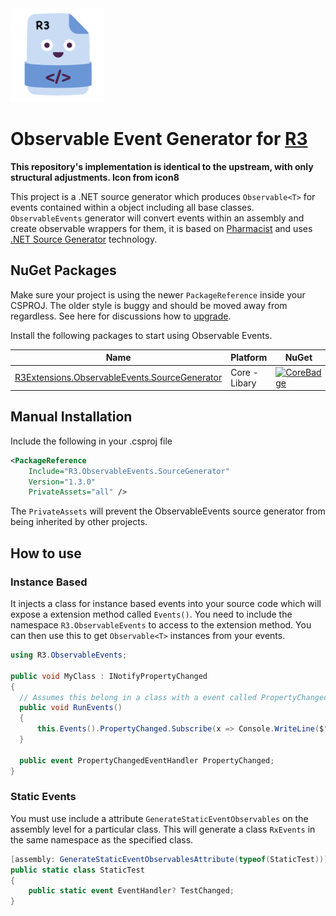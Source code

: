 <a href="https://github.com/luojunyuan/R3.ObservableEvents">
    <img width="150" src="./images/logo.png"/>
</a>

# Observable Event Generator for [R3](https://github.com/Cysharp/R3)

**This repository's implementation is identical to the upstream, with only structural adjustments. Icon from icon8**

This project is a .NET source generator which produces `Observable<T>` for events contained within a object including all base classes. `ObservableEvents` generator will convert events within an assembly and create observable wrappers for them, it is based on [Pharmacist](https://github.com/reactiveui/Pharmacist) and uses [.NET Source Generator](https://docs.microsoft.com/en-us/dotnet/csharp/roslyn-sdk/source-generators-overview) technology.

## NuGet Packages

Make sure your project is using the newer `PackageReference` inside your CSPROJ. The older style is buggy and should be moved away from regardless. See here for discussions how to [upgrade](https://docs.microsoft.com/en-us/nuget/consume-packages/migrate-packages-config-to-package-reference).

Install the following packages to start using Observable Events.

| Name                          | Platform          | NuGet                            |
| ----------------------------- | ----------------- | -------------------------------- |
| [R3Extensions.ObservableEvents.SourceGenerator][Core]       | Core - Libary     | [![CoreBadge]][Core]             |

[Core]: https://www.nuget.org/packages/R3Extensions.ObservableEvents.SourceGenerator/
[CoreBadge]: https://img.shields.io/nuget/v/R3Extensions.ObservableEvents.SourceGenerator.svg

## Manual Installation

Include the following in your .csproj file

```xml
<PackageReference
    Include="R3.ObservableEvents.SourceGenerator"
    Version="1.3.0"
    PrivateAssets="all" />
```

The `PrivateAssets` will prevent the ObservableEvents source generator from being inherited by other projects.

## How to use

### Instance Based

It injects a class for instance based events into your source code which will expose a extension method called `Events()`. You need to include the namespace `R3.ObservableEvents` to access to the extension method. You can then use this to get `Observable<T>` instances from your events.

```cs
using R3.ObservableEvents;

public void MyClass : INotifyPropertyChanged
{
  // Assumes this belong in a class with a event called PropertyChanged.
  public void RunEvents()
  {
      this.Events().PropertyChanged.Subscribe(x => Console.WriteLine($"The {x} property has changed"));
  }

  public event PropertyChangedEventHandler PropertyChanged;
}
```

### Static Events

You must use include a attribute `GenerateStaticEventObservables` on the assembly level for a particular class. This will generate a class `RxEvents` in the same namespace as the specified class.

```cs
[assembly: GenerateStaticEventObservablesAttribute(typeof(StaticTest))]
public static class StaticTest
{
    public static event EventHandler? TestChanged;
}
```
